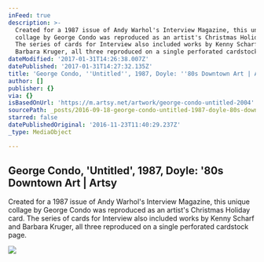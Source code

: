 ```yaml
---
inFeed: true
description: >-
  Created for a 1987 issue of Andy Warhol's Interview Magazine, this unique
  collage by George Condo was reproduced as an artist's Christmas Holiday card.
  The series of cards for Interview also included works by Kenny Scharf and
  Barbara Kruger, all three reproduced on a single perforated cardstock page.
dateModified: '2017-01-31T14:26:38.007Z'
datePublished: '2017-01-31T14:27:32.135Z'
title: 'George Condo, ''Untitled'', 1987, Doyle: ''80s Downtown Art | Artsy'
author: []
publisher: {}
via: {}
isBasedOnUrl: 'https://m.artsy.net/artwork/george-condo-untitled-2004'
sourcePath: _posts/2016-09-18-george-condo-untitled-1987-doyle-80s-downtown-art-or-a.md
starred: false
datePublishedOriginal: '2016-11-23T11:40:29.237Z'
_type: MediaObject

---
```

<article style=""><h1>George Condo, 'Untitled', 1987, Doyle: '80s Downtown Art | Artsy</h1><p>Created for a 1987 issue of Andy Warhol's Interview Magazine, this unique collage by George Condo was reproduced as an artist's Christmas Holiday card. The series of cards for Interview also included works by Kenny Scharf and Barbara Kruger, all three reproduced on a single perforated cardstock page.</p><img src="https://d32dm0rphc51dk.cloudfront.net/onyNKOpDQ19QirVXGbHIOA/normalized.jpg" /></article>